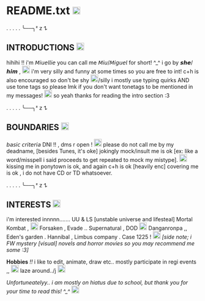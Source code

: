 # README.txt <img width="20" height="20" alt="image" src="https://github.com/user-attachments/assets/56105cc3-5b01-4f2b-9ace-b9f177d6c308" />


. . . . . ╰──╮ᶻ 𝗓 𐰁

## INTRODUCTIONS <img width="20" height="20" alt="image" src="https://github.com/user-attachments/assets/257b0f3b-db29-4ad6-8a01-acd8bc7c37fd" />
hihihi !! i'm 𝘔𝘪𝘶𝘦𝘭𝘭𝘪𝘦 you can call me 𝘔𝘪𝘶/𝘔𝘪𝘨𝘶𝘦𝘭 for short! ^_^ i go by 𝙨𝙝𝙚/𝙝𝙞𝙢
 , <img width="20" height="20" alt="image" src="https://github.com/user-attachments/assets/d6fece66-5de7-41cb-bf5c-ad6c6785c957" />
i'm very silly and funny at some times so you are free to int! c+h is also encouraged so don't be shy <img width="20" height="20" alt="image" src="https://github.com/user-attachments/assets/89a5d7de-2194-4dcf-a624-65bb7a2da5d8" />/silly
i mostly use typing quirks AND use tone tags so please lmk if you don't want tonetags to be mentioned in my messages! <img width="20" height="20" alt="image" src="https://github.com/user-attachments/assets/857ed440-2b34-4ef2-926c-fcf98af3f4f3" /> so yeah thanks for reading the intro section :3


. . . . . ╰──╮ᶻ 𝗓 𐰁

## BOUNDARIES <img width="20" height="20" alt="image" src="https://github.com/user-attachments/assets/dcf056ee-9729-4e62-b769-a2f954b6784a" /> 
𝘣𝘢𝘴𝘪𝘤 𝘤𝘳𝘪𝘵𝘦𝘳𝘪𝘢 DNI !! , dms r open ! <img width="20" height="20" alt="image" src="https://github.com/user-attachments/assets/718db216-86fe-404b-b72d-0047589f65e8" /> please do not call me by my deadname, [besides Tunes, it's oke] jokingly mock/insult me is ok [ex: like a word/misspell i said proceeds to get repeated to mock my mistype]. <img width="20" height="20" alt="image" src="https://github.com/user-attachments/assets/3d8bb980-52aa-45d7-876a-b6ee151b35db" /> kissing me in ponytown is ok, and again c+h is ok [heavily enc] covering me is ok , i do not have CD or TD whatsoever.


. . . . . ╰──╮ᶻ 𝗓 𐰁

## INTERESTS <img width="20" height="20" alt="image" src="https://github.com/user-attachments/assets/5088ca12-ee5a-4cb3-99d0-93b0001ca6c8" />
i'm interested innnnn....... UU & LS [unstable universe and lifesteal] Mortal Kombat , <img width="20" height="20" alt="image" src="https://github.com/user-attachments/assets/84aec72b-3d2d-46ee-b646-f80773b82127" /> Forsaken , Evade  .. Supernatural , DOD <img width="20" height="20" alt="image" src="https://github.com/user-attachments/assets/6bca6f7c-cf9b-42ee-a009-5af83728a508" /> Danganronpa  ,, Eden's garden . Hannibal , Limbus company . Case 1225 ! <img width="20" height="20" alt="image" src="https://github.com/user-attachments/assets/5df1a4f9-d41d-4762-8972-86caeed84277" /> *[side note; i FW mystery [visual] novels and horror movies so you may recommend me some :3]* 


**Hobbies** *!!*
i like to edit, animate, draw etc.. mostly participate in regi events ,, <img width="20" height="20" alt="image" src="https://github.com/user-attachments/assets/17871775-3764-49b3-a87c-19dfae978447" /> laze around../j <img width="20" height="20" alt="image" src="https://github.com/user-attachments/assets/5d7c0896-6817-4ef7-87ba-9b1086da2cff" />

*Unfortuneatelyy.. i am mostly on hiatus due to school, but thank you for your time to read this! ^_^* <img width="20" height="20" alt="image" src="https://github.com/user-attachments/assets/d2235724-9a76-4561-badd-576b129bbe85" />

